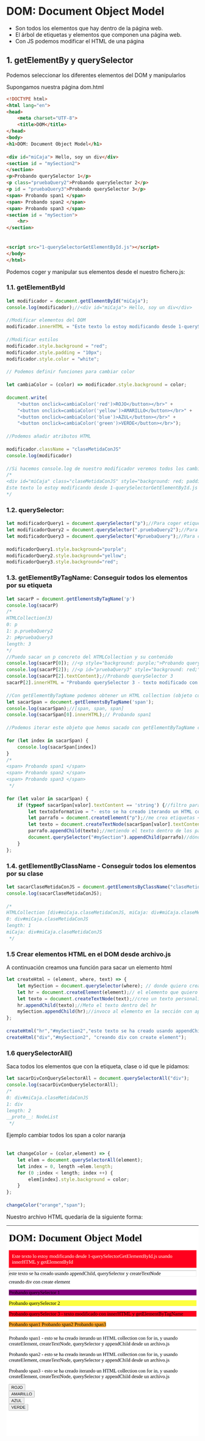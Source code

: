 # DOM: Document Object Model

* Son todos los elementos que hay dentro de la página web.
* El árbol de etiquetas y elementos que componen una página web.
* Con JS podemos modificar el HTML de una página


## 1. getElementBy y querySelector

Podemos seleccionar los diferentes elementos del DOM y manipularlos

Supongamos nuestra página dom.html
```html
<!DOCTYPE html>
<html lang="en">
<head>
    <meta charset="UTF-8">
    <title>DOM</title>
</head>
<body>
<h1>DOM: Document Object Model</h1>

<div id="miCaja"> Hello, soy un div</div>
<section id = "mySection2">
</section>
<p>Probando querySelector 1</p>
<p class="pruebaQuery2">Probando querySelector 2</p>
<p id = "pruebaQuery3">Probando querySelector 3</p>
<span> Probando span1 </span>
<span> Probando span2 </span>
<span> Probando span3 </span>
<section id = "mySection">
    <hr>
</section>


<script src="1-querySelectorGetElementById.js"></script>
</body>
</html>
```

Podemos coger y manipular sus elementos desde el nuestro fichero.js:

### 1.1. getElementById

```jsx
let modificador = document.getElementById("miCaja");
console.log(modificador);//<div id="miCaja"> Hello, soy un div</div>

//Modificar elementos del DOM
modificador.innerHTML = "Este texto lo estoy modificando desde 1-querySelectorGetElementById.js usando innerHTML y getElementById"

//Modificar estilos
modificador.style.background = "red";
modificador.style.padding = "10px";
modificador.style.color = "white";

// Podemos definir funciones para cambiar color

let cambiaColor = (color) => modificador.style.background = color;

document.write(
    "<button onclick=cambiaColor('red')>ROJO</button></br>" +
    "<button onclick=cambiaColor('yellow')>AMARILLO</button></br>" +
    "<button onclick=cambiaColor('blue')>AZUL</button></br>" +
    "<button onclick=cambiaColor('green')>VERDE</button></br>");

//Podemos añadir atributos HTML

modificador.className = "claseMetidaConJS"
console.log(modificador)

//Si hacemos console.log de nuestro modificador veremos todos los cambios introducidos en el HTML:
/*
<div id="miCaja" class="claseMetidaConJS" style="background: red; padding: 10px; color: white;">
Este texto lo estoy modificando desde 1-querySelectorGetElementById.js usando innerHTML y getElementById</div>
*/
```
### 1.2. querySelector:
```jsx
let modificadorQuery1 = document.querySelector("p");//Para coger etiquetas html
let modificadorQuery2 = document.querySelector(".pruebaQuery2");//Para coger clases
let modificadorQuery3 = document.querySelector("#pruebaQuery");//Para coger id

modificadorQuery1.style.background="purple";
modificadorQuery2.style.background="yellow";
modificadorQuery3.style.background="red";
```
### 1.3. getElementByTagName: Conseguir todos los elementos por su etiqueta
```jsx
let sacarP = document.getElementsByTagName('p')
console.log(sacarP)
/*
HTMLCollection(3)
0: p
1: p.pruebaQuery2
2: p#pruebaQuery3
length: 3
*/
//Puedo sacar un p concreto del HTMLCollection y su contenido
console.log(sacarP[0]); //<p style="background: purple;">Probando querySelector 1</p>
console.log(sacarP[2]); //<p id="pruebaQuery3" style="background: red;">Probando querySelector 3</p>
console.log(sacarP[2].textContent);//Probando querySelector 3
sacarP[2].innerHTML = "Probando querySelector 3 - texto modificado con innerHTML y getElementByTagName"

//Con getElementByTagName podemos obtener un HTML collection (objeto con los componentes de las etiquetas HTML que seleccionemos)
let sacarSpan = document.getElementsByTagName('span');
console.log(sacarSpan);//[span, span, span]
console.log(sacarSpan[0].innerHTML);// Probando span1

//Podemos iterar este objeto que hemos sacado con getElementByTagName con for in (forEach es solo para arrays)

for (let index in sacarSpan) {
    console.log(sacarSpan[index])
}
/*
<span> Probando span1 </span>
<span> Probando span2 </span>
<span> Probando span3 </span>
 */

for (let valor in sacarSpan) {
    if (typeof sacarSpan[valor].textContent == 'string') {//filtro para que solo me pase los valores que son texto del objeto
        let textoInformativo = "- esto se ha creado iterando un HTML collection con for in, y usando createElement, createTextNode, querySelector y appendChild desde un archivo.js"
        let parrafo = document.createElement("p");//me crea etiquetas <p>
        let texto = document.createTextNode(sacarSpan[valor].textContent + textoInformativo);//me saca el texto dentro de mis span
        parrafo.appendChild(texto);//metiendo el texto dentro de los parrafos
        document.querySelector("#mySection").appendChild(parrafo)//dónde tiene que introducir parrafo dentro del html
    }
};
```
### 1.4. getElementByClassName - Conseguir todos los elementos por su clase

```jsx
let sacarClaseMetidaConJS = document.getElementsByClassName("claseMetidaConJS");
console.log(sacarClaseMetidaConJS);

/*
HTMLCollection [div#miCaja.claseMetidaConJS, miCaja: div#miCaja.claseMetidaConJS]
0: div#miCaja.claseMetidaConJS
length: 1
miCaja: div#miCaja.claseMetidaConJS
 */
```
### 1.5 Crear elementos HTML en el DOM desde archivo.js
A continuación creamos una función para sacar un elemento html

```jsx
let createHtml = (element, where, text) => {
    let mySection = document.querySelector(where); // donde quiero crear los elementos
    let hr = document.createElement(element);// el elemento que quiero crear
    let texto = document.createTextNode(text);//creo un texto personalizado
    hr.appendChild(texto);//Meto el texto dentro del hr
    mySection.appendChild(hr);//invoco al elemento en la sección con appendChild
};

createHtml("hr","#mySection2","este texto se ha creado usando appendChild, querySelector y createTextNode");
createHtml("div","#mySection2", "creando div con create element");
```

### 1.6 querySelectorAll()

Saca todos los elementos que con la etiqueta, clase o id que le pidamos:
```jsx
let sacarDivConQuerySelectorAll = document.querySelectorAll("div");
console.log(sacarDivConQuerySelectorAll);
/*
0: div#miCaja.claseMetidaConJS
1: div
length: 2
__proto__: NodeList
 */
```
Ejemplo cambiar todos los span a color naranja
```jsx

let changeColor = (color,element) => {
    let elem = document.querySelectorAll(element);
    let index = 0, length =elem.length;
    for (0 ;index < length; index ++) {
        elem[index].style.background = color;
    }
};

changeColor("orange","span");

```
Nuestro archivo HTML quedaría de la siguiente forma:

![img](img/1.png)
